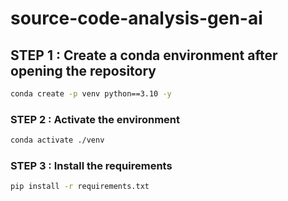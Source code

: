 # source-code-analysis-gen-ai


## STEP 1 : Create a conda environment after opening the repository

```bash
conda create -p venv python==3.10 -y
```

### STEP 2 : Activate the environment

```bash
conda activate ./venv
```

### STEP 3 : Install the requirements

```bash
pip install -r requirements.txt
```